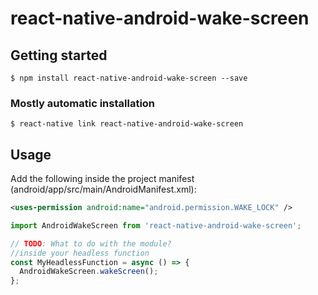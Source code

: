 # react-native-android-wake-screen

## Getting started

`$ npm install react-native-android-wake-screen --save`

### Mostly automatic installation

`$ react-native link react-native-android-wake-screen`

## Usage
Add the following inside the project manifest (android/app/src/main/AndroidManifest.xml):
```xml
<uses-permission android:name="android.permission.WAKE_LOCK" />
```

```javascript
import AndroidWakeScreen from 'react-native-android-wake-screen';

// TODO: What to do with the module?
//inside your headless function
const MyHeadlessFunction = async () => {
  AndroidWakeScreen.wakeScreen();
};
```
